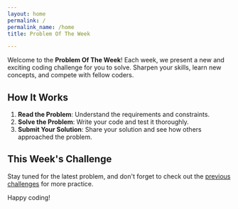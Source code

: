 ```yaml
---
layout: home
permalink: /
permalink_name: /home
title: Problem Of The Week

---
```


Welcome to the **Problem Of The Week**! Each week, we present a new and exciting coding challenge for you to solve. Sharpen your skills, learn new concepts, and compete with fellow coders.

## How It Works
1. **Read the Problem**: Understand the requirements and constraints.
2. **Solve the Problem**: Write your code and test it thoroughly.
3. **Submit Your Solution**: Share your solution and see how others approached the problem.

## This Week's Challenge
Stay tuned for the latest problem, and don't forget to check out the [previous challenges]() for more practice.

Happy coding!